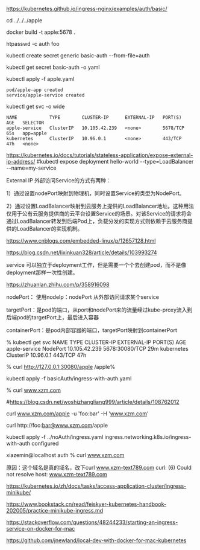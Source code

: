 https://kubernetes.github.io/ingress-nginx/examples/auth/basic/

cd ../../../apple

docker build -t apple:5678 .

htpasswd -c auth foo

kubectl create secret generic basic-auth --from-file=auth

kubectl get secret basic-auth -o yaml


kubectl apply -f apple.yaml 
```
pod/apple-app created
service/apple-service created
```

kubectl get svc -o wide
```
NAME            TYPE        CLUSTER-IP      EXTERNAL-IP   PORT(S)    AGE   SELECTOR
apple-service   ClusterIP   10.105.42.239   <none>        5678/TCP   65s   app=apple
kubernetes      ClusterIP   10.96.0.1       <none>        443/TCP    47h   <none>
```

https://kubernetes.io/docs/tutorials/stateless-application/expose-external-ip-address/
#kubectl expose deployment hello-world --type=LoadBalancer --name=my-service




External IP
外部访问Service的方式有两种：

1）通过设置nodePort映射到物理机，同时设置Service的类型为NodePort。

2）通过设置LoadBalancer映射到云服务上提供的LoadBalancer地址。这种用法仅用于公有云服务提供商的云平台设置Service的场景。对该Service的请求将会通过LoadBalancer转发到后端Pod上，负载分发的实现方式则依赖于云服务商提供的LoadBalancer的实现机制。

https://www.cnblogs.com/embedded-linux/p/12657128.html

https://blog.csdn.net/lixinkuan328/article/details/103993274

service 可以独立于deployment工作，但是需要一个个去创建pod，而不是像deployment那样一次性创建。

https://zhuanlan.zhihu.com/p/358916098


nodePort： 使用nodeIp：nodePort 从外部访问请求某个service

targetPort：是pod的端口，从port和nodePort来的流量经过kube-proxy流入到后端pod的targetPort上，最后进入容器

containerPort：是pod内部容器的端口，targetPort映射到containerPort


% kubectl get svc
NAME            TYPE        CLUSTER-IP      EXTERNAL-IP   PORT(S)          AGE
apple-service   NodePort    10.105.42.239   <none>        5678:30080/TCP   29m
kubernetes      ClusterIP   10.96.0.1       <none>        443/TCP          47h

 % curl http://127.0.0.1:30080/apple
/apple%     


kubectl apply -f basicAuth/ingress-with-auth.yaml 

% curl www.xzm.com
<!DOCTYPE HTML PUBLIC "-//IETF//DTD HTML 2.0//EN">
<html>
<head><title>403 Forbidden</title></head>

#https://blog.csdn.net/woshizhangliang999/article/details/108762012


curl www.xzm.com/apple -u 'foo:bar' -H 'www.xzm.com'

curl http://foo:bar@www.xzm.com/apple


kubectl apply -f ../noAuth/ingress.yaml 
ingress.networking.k8s.io/ingress-with-auth configured

 
xiazemin@localhost auth % curl www.xzm.com
<!DOCTYPE HTML PUBLIC "-//IETF//DTD HTML 2.0//EN">
<html>
<head><title>403 Forbidden</title></head>

原因：这个域名是真的域名，改下curl www.xzm-text789.com
curl: (6) Could not resolve host: www.xzm-text789.com

https://kubernetes.io/zh/docs/tasks/access-application-cluster/ingress-minikube/

https://www.bookstack.cn/read/feiskyer-kubernetes-handbook-202005/practice-minikube-ingress.md


https://stackoverflow.com/questions/48244233/starting-an-ingress-service-on-docker-for-mac

https://github.com/jnewland/local-dev-with-docker-for-mac-kubernetes
